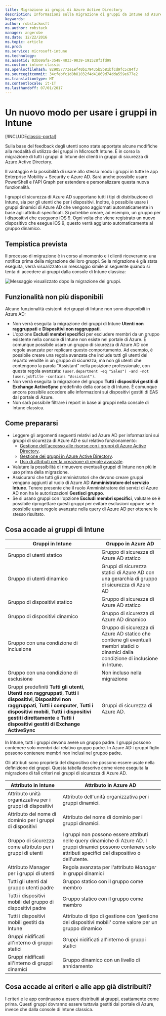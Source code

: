 ```yaml
---
title: Migrazione ai gruppi di Azure Active Directory
description: Informazioni sulla migrazione di gruppi da Intune ad Azure AD
keywords: 
author: robstackmsft
ms.author: robstack
manager: angerobe
ms.date: 12/22/2016
ms.topic: article
ms.prod: 
ms.service: microsoft-intune
ms.technology: 
ms.assetid: 03b69afa-3548-4033-9039-191528f3fd99
ms.custom: intune-classic
ms.openlocfilehash: 829057773e1ef40b179435b5b81bfcd9fc5c84f3
ms.sourcegitcommit: 34cfebfc1d8b81032f4d41869d74dda559e677e2
ms.translationtype: HT
ms.contentlocale: it-IT
ms.lasthandoff: 07/01/2017
---
```

# <a name="a-new-way-of-using-groups-in-intune"></a>Un nuovo modo per usare i gruppi in Intune

[!INCLUDE[classic-portal](../includes/classic-portal.md)]

Sulla base del feedback degli utenti sono state apportate alcune modifiche alla modalità di utilizzo dei gruppi in Microsoft Intune.
È in corso la migrazione di tutti i gruppi di Intune dei clienti in gruppi di sicurezza di Azure Active Directory.

Il vantaggio è la possibilità di usare allo stesso modo i gruppi in tutte le app Enterprise Mobility + Security e Azure AD. Sarà anche possibile usare PowerShell e l'API Graph per estendere e personalizzare questa nuova funzionalità.

I gruppi di sicurezza di Azure AD supportano tutti i tipi di distribuzione di Intune, sia per gli utenti che per i dispositivi. Inoltre, è possibile usare i gruppi dinamici di Azure AD che vengono aggiornati automaticamente in base agli attributi specificati. Si potrebbe creare, ad esempio, un gruppo per i dispositivi che eseguono iOS 9. Ogni volta che viene registrato un nuovo dispositivo che esegue iOS 9, questo verrà aggiunto automaticamente al gruppo dinamico.

## <a name="when-is-this-happening"></a>Tempistica prevista

Il processo di migrazione è in corso al momento e i clienti riceveranno una notifica prima della migrazione dei loro gruppi.
Se la migrazione è già stata eseguita, verrà visualizzato un messaggio simile al seguente quando si tenta di accedere ai gruppi dalla console di Intune classica:

![Messaggio visualizzato dopo la migrazione dei gruppi.](http://i.imgur.com/72KRaXj.png)

## <a name="what-wont-be-available"></a>Funzionalità non più disponibili

Alcune funzionalità esistenti dei gruppi di Intune non sono disponibili in Azure AD:

- Non verrà eseguita la migrazione dei gruppi di Intune **Utenti non raggruppati** e **Dispositivi non raggruppati**.
- L'opzione **Escludi membri specifici** per escludere membri da un gruppo esistente nella console di Intune non esiste nel portale di Azure. È comunque possibile usare un gruppo di sicurezza di Azure AD con regole avanzate per replicare questo comportamento. Ad esempio, è possibile creare una regola avanzata che include tutti gli utenti del reparto vendite in un gruppo di sicurezza, ma non gli utenti che contengono la parola "Assistant" nella posizione professionale, con questa regola avanzata: `(user.department -eq "Sales") -and -not (user.jobTitle -contains "Assistant")`.
- Non verrà eseguita la migrazione del gruppo **Tutti i dispositivi gestiti di Exchange ActiveSync** predefinito della console di Intune. È comunque ancora possibile accedere alle informazioni sui dispositivi gestiti di EAS dal portale di Azure.
- Non sarà possibile filtrare i report in base ai gruppi nella console di Intune classica.
<!--- - Custom group targeting of notification rules will not be available. ROB I took this out as I couldn't replicate the behavior. --->

## <a name="how-to-get-ready"></a>Come prepararsi

- Leggere gli argomenti seguenti relativi ad Azure AD per informazioni sui gruppi di sicurezza di Azure AD e sul relativo funzionamento:
    -  [Gestione dell'accesso alle risorse con i gruppi di Azure Active Directory](https://azure.microsoft.com/documentation/articles/active-directory-manage-groups/).
    -  [Gestione dei gruppi in Azure Active Directory](https://azure.microsoft.com/documentation/articles/active-directory-accessmanagement-manage-groups/).
    -  [Uso di attributi per la creazione di regole avanzate](https://azure.microsoft.com/documentation/articles/active-directory-accessmanagement-groups-with-advanced-rules/).
- Valutare la possibilità di rimuovere eventuali gruppi di Intune non più in uso prima della migrazione.
-  Assicurarsi che tutti gli amministratori che devono creare gruppi vengano aggiunti al ruolo di Azure AD **Amministratore del servizio Intune**. Tenere presente che il ruolo Amministratore dei servizi di Azure AD non ha le autorizzazioni **Gestisci gruppo**.
-  Se si usano gruppi con l'opzione **Escludi membri specifici**, valutare se è possibile riprogettare questi gruppi per evitare esclusioni oppure se è possibile usare regole avanzate nella query di Azure AD per ottenere lo stesso risultato.


## <a name="what-happens-to-intune-groups"></a>Cosa accade ai gruppi di Intune

| Gruppi in Intune|Gruppo in Azure AD|
|-----------------------------------------------------------------------|-------------------------------------------------------------|
|Gruppo di utenti statico|Gruppo di sicurezza di Azure AD statico|
|Gruppo di utenti dinamico|Gruppi di sicurezza statici di Azure AD con una gerarchia di gruppo di sicurezza di Azure AD|
|Gruppo di dispositivi statico|Gruppo di sicurezza di Azure AD statico|
|Gruppo di dispositivi dinamico|Gruppo di sicurezza di Azure AD dinamico|
|Gruppo con una condizione di inclusione|Gruppo di sicurezza di Azure AD statico che contiene gli eventuali membri statici o dinamici dalla condizione di inclusione in Intune.|
|Gruppo con una condizione di esclusione|Non incluso nella migrazione|
|Gruppi predefiniti **Tutti gli utenti**, **Utenti non raggruppati**, **Tutti i dispositivi**, **Dispositivi non raggruppati**, **Tutti i computer**, **Tutti i dispositivi mobili**, **Tutti i dispositivi gestiti direttamente** e **Tutti i dispositivi gestiti di Exchange ActiveSync**|Gruppi di sicurezza di Azure AD.|

In Intune, tutti i gruppi devono avere un gruppo padre. I gruppi possono contenere solo membri dal relativo gruppo padre. In Azure AD i gruppi figlio possono contenere membri non inclusi nel gruppo padre.

Gli attributi sono proprietà del dispositivo che possono essere usate nella definizione dei gruppi. Questa tabella descrive come viene eseguita la migrazione di tali criteri nei gruppi di sicurezza di Azure AD.

| Attributo in Intune|Attributo in Azure AD|
|-----------------------------------------------------------------------|-------------------------------------------------------------|
|Attributo unità organizzativa per i gruppi di dispositivi|Attributo dell'unità organizzativa per i gruppi dinamici.|
|Attributo del nome di dominio per i gruppi di dispositivi|Attributo del nome di dominio per i gruppi dinamici.|
|Gruppo di sicurezza come attributo per i gruppi di utenti|I gruppi non possono essere attributi nelle query dinamiche di Azure AD. I gruppi dinamici possono contenere solo attributi specifici del dispositivo o dell'utente.|
|Attributo Manager per i gruppi di utenti|Regola avanzata per l'attributo *Manager* in gruppi dinamici|
|Tutti gli utenti dal gruppo utenti padre|Gruppo statico con il gruppo come membro|
|Tutti i dispositivi mobili del gruppo di dispositivi padre|Gruppo statico con il gruppo come membro|
|Tutti i dispositivi mobili gestiti da Intune|Attributo di tipo di gestione con 'gestione dei dispositivi mobili' come valore per un gruppo dinamico|
|Gruppi nidificati all'interno di gruppi statici |Gruppi nidificati all'interno di gruppi statici|
|Gruppi nidificati all'interno di gruppi dinamici|Gruppo dinamico con un livello di annidamento|

## <a name="what-happens-to-policies-and-apps-youve-already-deployed"></a>Cosa accade ai criteri e alle app già distribuiti?

I criteri e le app continuano a essere distribuiti ai gruppi, esattamente come prima. Questi gruppi dovranno essere tuttavia gestiti dal portale di Azure, invece che dalla console di Intune classica.
 
